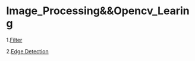 # Image_Processing&&Opencv_Learing
1.[Filter](https://github.com/Jasonzhu0314/Opencv-Learing/tree/master/instruction/Filter.md)

2.[Edge Detection](https://github.com/Jasonzhu0314/Opencv-Learing/blob/master/instruction/Edge_detection.md)

